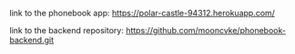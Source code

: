 link to the phonebook app:
https://polar-castle-94312.herokuapp.com/

link to the backend repository:
https://github.com/mooncvke/phonebook-backend.git